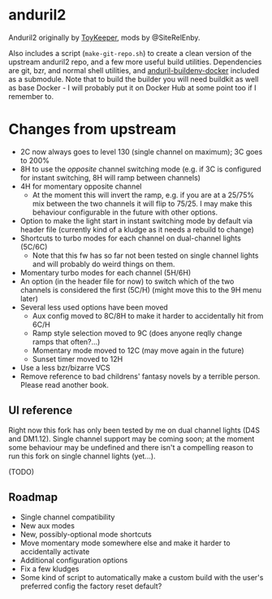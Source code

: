 # anduril2

Anduril2 originally by [ToyKeeper](https://code.launchpad.net/~toykeeper/flashlight-firmware/anduril2), mods by @SiteRelEnby.

Also includes a script (`make-git-repo.sh`) to create a clean version of the upstream anduril2 repo, and a few more useful build utilities. Dependencies are git, bzr, and normal shell utilities, and [anduril-buildenv-docker](https://github.com/SiteRelEnby/anduril-buildenv-docker) included as a submodule. Note that to build the builder you will need buildkit as well as base Docker - I will probably put it on Docker Hub at some point too if I remember to.

# Changes from upstream

* 2C now always goes to level 130 (single channel on maximum); 3C goes to 200%
* 8H to use the *opposite* channel switching mode (e.g. if 3C is configured for instant switching, 8H will ramp between channels)
* 4H for momentary opposite channel
  * At the moment this will invert the ramp, e.g. if you are at a 25/75% mix between the two channels it will flip to 75/25. I may make this behaviour configurable in the future with other options.
* Option to make the light start in instant switching mode by default via header file (currently kind of a kludge as it needs a rebuild to change)
* Shortcuts to turbo modes for each channel on dual-channel lights (5C/6C)
  * Note that this fw has so far not been tested on single channel lights and will probably do weird things on them.
* Momentary turbo modes for each channel (5H/6H)
* An option (in the header file for now) to switch which of the two channels is considered the first (5C/H) (might move this to the 9H menu later)
* Several less used options have been moved
  * Aux config moved to 8C/8H to make it harder to accidentally hit from 6C/H
  * Ramp style selection moved to 9C (does anyone reqlly change ramps that often?...)
  * Momentary mode moved to 12C (may move again in the future)
  * Sunset timer moved to 12H
* Use a less bzr/bizarre VCS
* Remove reference to bad childrens' fantasy novels by a terrible person. Please read another book.

## UI reference
Right now this fork has only been tested by me on dual channel lights (D4S and DM1.12). Single channel support may be coming soon; at the moment some behaviour may be undefined and there isn't a compelling reason to run this fork on single channel lights (yet...).

(TODO)

## Roadmap

* Single channel compatibility
* New aux modes
* New, possibly-optional mode shortcuts
* Move momentary mode somewhere else and make it harder to accidentally activate
* Additional configuration options
* Fix a few kludges
* Some kind of script to automatically make a custom build with the user's preferred config the factory reset default?
